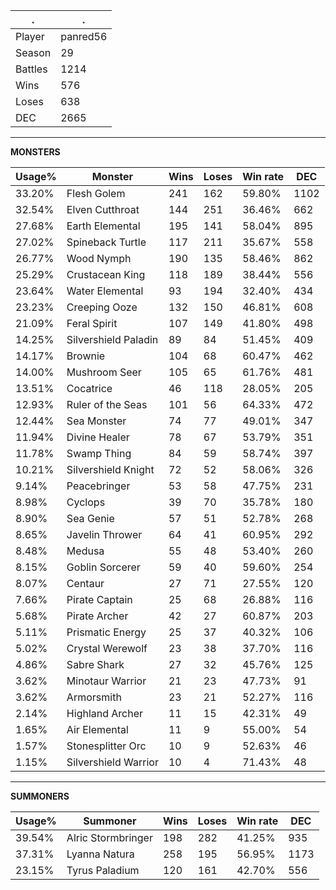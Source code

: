 .|.
|-|-
Player|panred56
Season|29
Battles|1214
Wins|576
Loses|638
DEC|2665

---
**MONSTERS**

Usage%|Monster|Wins|Loses|Win rate|DEC|
-|-|-|-|-|-|
33.20%|Flesh Golem|241|162|59.80%|1102|
32.54%|Elven Cutthroat|144|251|36.46%|662|
27.68%|Earth Elemental|195|141|58.04%|895|
27.02%|Spineback Turtle|117|211|35.67%|558|
26.77%|Wood Nymph|190|135|58.46%|862|
25.29%|Crustacean King|118|189|38.44%|556|
23.64%|Water Elemental|93|194|32.40%|434|
23.23%|Creeping Ooze|132|150|46.81%|608|
21.09%|Feral Spirit|107|149|41.80%|498|
14.25%|Silvershield Paladin|89|84|51.45%|409|
14.17%|Brownie|104|68|60.47%|462|
14.00%|Mushroom Seer|105|65|61.76%|481|
13.51%|Cocatrice|46|118|28.05%|205|
12.93%|Ruler of the Seas|101|56|64.33%|472|
12.44%|Sea Monster|74|77|49.01%|347|
11.94%|Divine Healer|78|67|53.79%|351|
11.78%|Swamp Thing|84|59|58.74%|397|
10.21%|Silvershield Knight|72|52|58.06%|326|
9.14%|Peacebringer|53|58|47.75%|231|
8.98%|Cyclops|39|70|35.78%|180|
8.90%|Sea Genie|57|51|52.78%|268|
8.65%|Javelin Thrower|64|41|60.95%|292|
8.48%|Medusa|55|48|53.40%|260|
8.15%|Goblin Sorcerer|59|40|59.60%|254|
8.07%|Centaur|27|71|27.55%|120|
7.66%|Pirate Captain|25|68|26.88%|116|
5.68%|Pirate Archer|42|27|60.87%|203|
5.11%|Prismatic Energy|25|37|40.32%|106|
5.02%|Crystal Werewolf|23|38|37.70%|116|
4.86%|Sabre Shark|27|32|45.76%|125|
3.62%|Minotaur Warrior|21|23|47.73%|91|
3.62%|Armorsmith|23|21|52.27%|116|
2.14%|Highland Archer|11|15|42.31%|49|
1.65%|Air Elemental|11|9|55.00%|54|
1.57%|Stonesplitter Orc|10|9|52.63%|46|
1.15%|Silvershield Warrior|10|4|71.43%|48|

---
**SUMMONERS**

Usage%|Summoner|Wins|Loses|Win rate|DEC|
-|-|-|-|-|-|
39.54%|Alric Stormbringer|198|282|41.25%|935|
37.31%|Lyanna Natura|258|195|56.95%|1173|
23.15%|Tyrus Paladium|120|161|42.70%|556|
